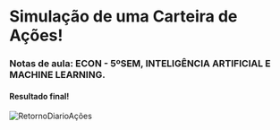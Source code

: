 # Simulação de uma Carteira de Ações!

### Notas de aula: ECON - 5ºSEM, INTELIGÊNCIA ARTIFICIAL E MACHINE LEARNING.

#### Resultado final!

![RetornoDiarioAções](https://user-images.githubusercontent.com/115800499/226924395-dd642c46-9d71-4025-96c6-7cf5676f5135.png)
